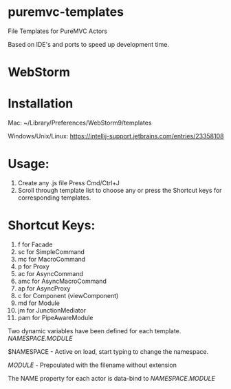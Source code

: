puremvc-templates
=================

File Templates for PureMVC Actors

Based on IDE's and ports to speed up development time. 

WebStorm
============

Installation
=============
Mac: ~/Library/Preferences/WebStorm9/templates

Windows/Unix/Linux: https://intellij-support.jetbrains.com/entries/23358108 

Usage: 
========
1. Create any .js file Press Cmd/Ctrl+J
2. Scroll through template list to choose any or press the Shortcut keys for corresponding templates.

Shortcut Keys:
==============
1. f for Facade
2. sc for SimpleCommand
3. mc for MacroCommand
4. p for Proxy
4. ac for AsyncCommand
5. amc for AsyncMacroCommand
6. ap for AsyncProxy
7. c for Component (viewComponent)
8. md for Module
9. jm for JunctionMediator
10. pam for PipeAwareModule

Two dynamic variables have been defined for each template. $NAMESPACE$.$MODULE$

$NAMESPACE - Active on load, start typing to change the namespace. 

$MODULE$ - Prepoulated with the filename without extension

The NAME property for each actor is data-bind to $NAMESPACE$.$MODULE$
